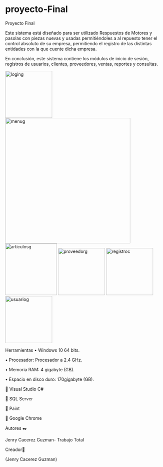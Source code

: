 # proyecto-Final


Proyecto Final


Este sistema está diseñado para ser utilizado Respuestos de Motores y pasolas con piezas nuevas y usadas permitiéndoles a al repuesto tener el control absoluto de su empresa, permitiendo el registro de las distintas entidades con la que cuente dicha empresa.

En conclusión, este sistema contiene los módulos de inicio de sesión, registros de usuarios, clientes,  proveedores, ventas, reportes y consultas.

<img width="150" alt="loging" src="https://user-images.githubusercontent.com/54563282/69565002-f572ff00-0fab-11ea-997b-06be91fd7868.png">


<img width="400" alt="menug" src="https://user-images.githubusercontent.com/54563282/69565254-8053f980-0fac-11ea-916a-e8f7d4b19677.png">


<img width="165" alt="articulosg" src="https://user-images.githubusercontent.com/54563282/69565307-9d88c800-0fac-11ea-9ece-f962add291ac.png">


<img width="150" alt="proveedorg" src="https://user-images.githubusercontent.com/54563282/69565366-be511d80-0fac-11ea-8e2e-516df2385401.png">


<img width="150" alt="registroc" src="https://user-images.githubusercontent.com/54563282/69565431-dde84600-0fac-11ea-975f-4dea8b8a4314.png">


<img width="150" alt="usuariog" src="https://user-images.githubusercontent.com/54563282/69565494-fbb5ab00-0fac-11ea-9eea-aef7b47acc02.png">

Herramientas
• Windows 10 64 bits.

• Procesador: Procesador a 2.4 GHz.

• Memoria RAM: 4 gigabyte (GB).

• Espacio en disco duro: 170gigabyte (GB).

 Visual Studio C#

 SQL Server

 Paint

 Google Chrome

Autores ✒️

Jenry Cacerez Guzman- Trabajo Total

Creador📄

 (Jenry Cacerez Guzman)

